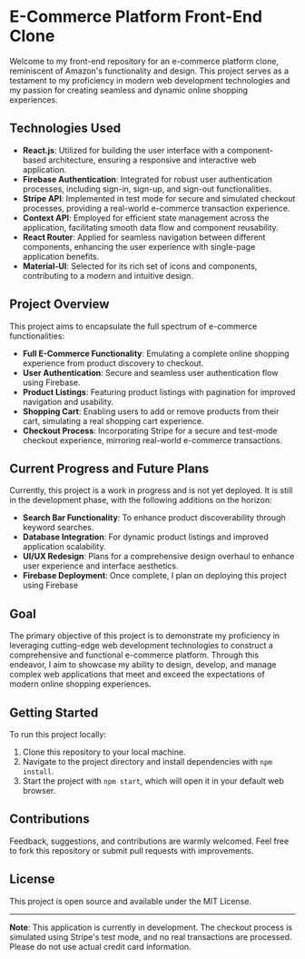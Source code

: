 # E-Commerce Platform Front-End Clone

Welcome to my front-end repository for an e-commerce platform clone, reminiscent of Amazon's functionality and design. This project serves as a testament to my proficiency in modern web development technologies and my passion for creating seamless and dynamic online shopping experiences.

## Technologies Used

- **React.js**: Utilized for building the user interface with a component-based architecture, ensuring a responsive and interactive web application.
- **Firebase Authentication**: Integrated for robust user authentication processes, including sign-in, sign-up, and sign-out functionalities.
- **Stripe API**: Implemented in test mode for secure and simulated checkout processes, providing a real-world e-commerce transaction experience.
- **Context API**: Employed for efficient state management across the application, facilitating smooth data flow and component reusability.
- **React Router**: Applied for seamless navigation between different components, enhancing the user experience with single-page application benefits.
- **Material-UI**: Selected for its rich set of icons and components, contributing to a modern and intuitive design.

## Project Overview

This project aims to encapsulate the full spectrum of e-commerce functionalities:

- **Full E-Commerce Functionality**: Emulating a complete online shopping experience from product discovery to checkout.
- **User Authentication**: Secure and seamless user authentication flow using Firebase.
- **Product Listings**: Featuring product listings with pagination for improved navigation and usability.
- **Shopping Cart**: Enabling users to add or remove products from their cart, simulating a real shopping cart experience.
- **Checkout Process**: Incorporating Stripe for a secure and test-mode checkout experience, mirroring real-world e-commerce transactions.

## Current Progress and Future Plans

Currently, this project is a work in progress and is not yet deployed. It is still in the development phase, with the following additions on the horizon:

- **Search Bar Functionality**: To enhance product discoverability through keyword searches.
- **Database Integration**: For dynamic product listings and improved application scalability.
- **UI/UX Redesign**: Plans for a comprehensive design overhaul to enhance user experience and interface aesthetics.
- **Firebase Deployment**: Once complete, I plan on deploying this project using Firebase

## Goal

The primary objective of this project is to demonstrate my proficiency in leveraging cutting-edge web development technologies to construct a comprehensive and functional e-commerce platform. Through this endeavor, I aim to showcase my ability to design, develop, and manage complex web applications that meet and exceed the expectations of modern online shopping experiences.

## Getting Started

To run this project locally:

1. Clone this repository to your local machine.
2. Navigate to the project directory and install dependencies with `npm install`.
3. Start the project with `npm start`, which will open it in your default web browser.

## Contributions

Feedback, suggestions, and contributions are warmly welcomed. Feel free to fork this repository or submit pull requests with improvements.

## License

This project is open source and available under the MIT License.

---

**Note**: This application is currently in development. The checkout process is simulated using Stripe's test mode, and no real transactions are processed. Please do not use actual credit card information.
